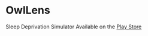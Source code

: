# OwlLens
 Sleep Deprivation Simulator
 Available on the [Play Store](https://play.google.com/store/apps/details?id=com.uselessness.OwlLens&hl=en)
